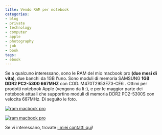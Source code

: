 ```yaml
---
title: Vendo RAM per notebook
categories:
- blog
- private
- technology
- computer
- apple
- photography
- job
- book
tags:
- ebook
---
```

Se a qualcuno interessano, sono le RAM del mio macbook pro **(due mesi di
vita)**, due banchi da 1GB l'uno. Sono moduli di memoria SAMSUNG **1GB DDR2
PC2-5300 667MHZ** con COD. M470T2953EZ3-CE6 . Ottimi per prodotti notebook
Apple (vengono da li :), e per le maggior parte dei notebook attuali che
supportino moduli di memoria DDR2 PC2-5300S con velocita 667MHz. Di seguito le
foto.

[![ram macbook
pro]({{site.url}}/images/ram1.JPG)]({{site.url}}/images/ram1.JPG "ram macbook
pro" )



[![ram macbook
pro]({{site.url}}/images/ram2.JPG)]({{site.url}}/images/ram2.JPG "ram macbook
pro" )

Se vi interessano, trovate [i miei contatti qui](http://www.diegor.it/about/
"http://www.diegor.it/about/" )!

